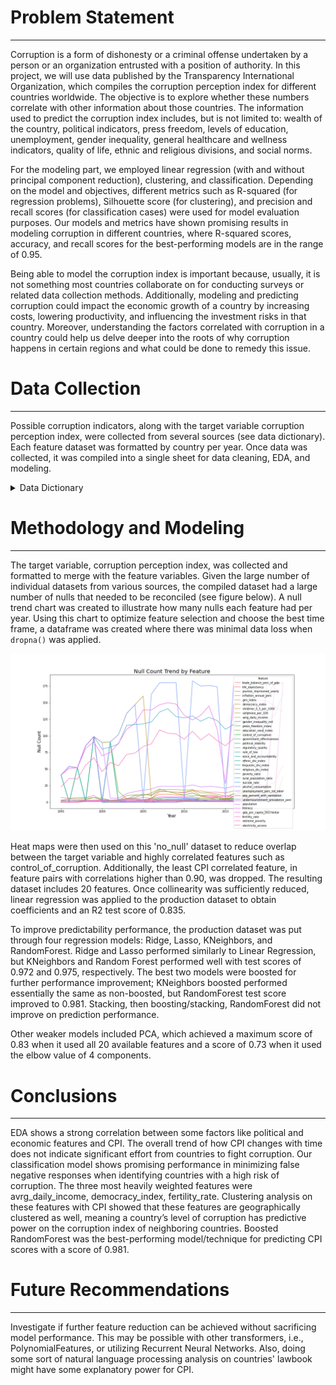 # Problem Statement
---

Corruption is a form of dishonesty or a criminal offense undertaken by a person or an organization entrusted with a position of authority. In this project, we will use data published by the Transparency International Organization, which compiles the corruption perception index for different countries worldwide. The objective is to explore whether these numbers correlate with other information about those countries. The information used to predict the corruption index includes, but is not limited to: wealth of the country, political indicators, press freedom, levels of education, unemployment, gender inequality, general healthcare and wellness indicators, quality of life, ethnic and religious divisions, and social norms.

For the modeling part, we employed linear regression (with and without principal component reduction), clustering, and classification. Depending on the model and objectives, different metrics such as R-squared (for regression problems), Silhouette score (for clustering), and precision and recall scores (for classification cases) were used for model evaluation purposes. Our models and metrics have shown promising results in modeling corruption in different countries, where R-squared scores, accuracy, and recall scores for the best-performing models are in the range of 0.95.

Being able to model the corruption index is important because, usually, it is not something most countries collaborate on for conducting surveys or related data collection methods. Additionally, modeling and predicting corruption could impact the economic growth of a country by increasing costs, lowering productivity, and influencing the investment risks in that country. Moreover, understanding the factors correlated with corruption in a country could help us delve deeper into the roots of why corruption happens in certain regions and what could be done to remedy this issue.

# Data Collection
---

Possible corruption indicators, along with the target variable corruption perception index, were collected from several sources (see data dictionary). Each feature dataset was formatted by country per year. Once data was collected, it was compiled into a single sheet for data cleaning, EDA, and modeling.

<details>
<summary>Data Dictionary</summary>

### Feature
| **country** | *object* | All Datasets | Country |
| --- | --- | --- | --- |
| **iso** | *object* | All Datasets | Country ISO abbreviation |
| **year** | *int64* | All Datasets | Year data was collected |
| **CPI** | *float64* | Corruption Perception Index (CPI) (0 to 100) | Transparency International's score of perceptions of corruption. Higher values indicate less corruption (source: Transparency International) |
| **childmor_0_5_per_1000** | *float64* | Child mortality (0-5 year-olds dying per 1000 born) | Death of children under five years of age per 1,000 live births (source: gapminder.org) |
| **avrg_daily_income** | *float64* | Average daily income, $/person/day, inflation- & price-adjusted | Mean daily household per capita income or consumption expenditure from the survey expressed in 2017 PPP (source: gapminder.org) |
| **life_expectancy** | *float64* | Life expectancy, at birth | The number of years a newborn infant would live if the current mortality rates at different ages were to stay the same throughout its life (source: gapminder.org) |
| **cellphone_per_100** | *float64* | Cell phones (per 100 people) | Mobile cellular telephone subscriptions to a public mobile telephone service per 100 people (source: gapminder.org) |
| **trade_balance_perc_of_gdp** | *float64* | Trade balance (% of GDP) | Exports of goods and services minus imports of goods and services (source: gapminder.org) |
| **inflation_annual_perc** | *float64* | Inflation (annual %) | Inflation as measured by the annual growth rate of the GDP (source: gapminder.org) |
| **gini_index** | *float64* | Gini coefficient | Gini shows income inequality in a society. A higher number means more inequality (source: gapminder.org) |
| **democracy_index** | *float64* | Democracy index (EIU) | Index is using the data from the Economist Intelligence Unit to express the quality of democracies as a number between 0 and 100 (source: gapminder.org) |
| **journos_imprisoned_yearly** | *float64* | Representative Government Index (IDEA) | Number of journalists imprisoned in a given year (source: gapminder.org) |
| **control_of_corruption** | *float64* | Control of Corruption (-2.5 to 2.5) | Control of Corruption captures perceptions of the extent to which public power is exercised for private gain, including both petty and grand forms of corruption, as well as the "capture" of the state by elites and private interests. Estimate gives the country's score on the aggregate indicator (source: World Bank) |
| **government_effectiveness** | *float64* | Government Effectiveness (-2.5 to 2.5) | Government Effectiveness captures perceptions of the quality of public services, the quality of the civil service and the degree of its independence from political pressures, the quality of policy formulation and implementation, and the credibility of the government's commitment to such policies (source: World Bank) |
| **political_stability** | *float64* | Political Stability and Absence of Violence (-2.5 to 2.5)/Terrorism | Political Stability and Absence of Violence/Terrorism measures perceptions of the likelihood of political instability and/or politically-motivated violence, including terrorism (source: World Bank) |
| **regulatory_quality** | *float64* | Regulatory Quality (-2.5 to 2.5) | Regulatory Quality captures perceptions of the ability of the government to formulate and implement sound policies and regulations that permit and promote private sector development (source: World Bank) |
| **rule_of_law** | *float64* | Rule of Law (-2.5 to 2.5) | Rule of Law captures perceptions of the extent to which agents have confidence in and abide by the rules of society, and in particular the quality of contract enforcement, property rights, the police, and the courts, as well as the likelihood of crime and violence (source: World Bank) |
| **voice_and_accountability** | *float64* | Voice and Accountability (-2.5 to 2.5) | Voice and Accountability captures perceptions of the extent to which a country's citizens are able to participate in selecting their government, as well as freedom of expression, freedom of association, and a free media (source: World Bank) |
| **ethnic_div_index** | *float64* | Ethnic Division Index (0 to 1) | An index to compare the level of ethnic fractionation in a country (source: Wikipedia) |
| **linguistic_div_index** | *float64* | Linguistic Division Index (0 to 1) | An index to compare the level of linguistic fractionation in a country (source: Wikipedia) |
| **religious_div_index** | *float64* | Religious Division Index (0 to 1) | An index to compare the level of religious fractionation in a country (source: Wikipedia) |
| **education_owid_index** | *float64* | Education Index (starts from 0) | Education index calculated based on average years of schooling (source: gapminder) |
| **press_freedom_index** | *float64* | Freedom of Press | An index to represent the freedom of speech and press in each country (source: Reporters Without Borders) |
| **poverty_ratio** | *float64* | Poverty headcount ratio at national poverty line (% of population) | National poverty headcount ratio is the percentage of the population living below the national poverty line(s) (source: World Bank) |
| **rural_population_ratio** | *float64* | Rural population (% of total population) | Rural population refers to people living in rural areas as defined by national statistical offices. It is calculated as the difference between total population and urban population. Aggregation of urban and rural population may not add up to the total population because of different country coverages (source: World Bank) |
| **suicide_rate** | *float64* | Suicide mortality rate (per 100,000 population) | Suicide mortality rate is the number of suicide deaths in a year per 100,000 population. Crude suicide rate (source: World Bank) |
| **alcohol_consumption** | *float64* | Total alcohol consumption per capita (liters of pure alcohol, projected estimates, 15+ years of age) | Total alcohol per capita consumption is defined as the total (sum of recorded and unrecorded alcohol) amount of alcohol consumed per person (15 years of age or older) over a calendar year, in liters of pure alcohol, adjusted for tourist consumption (source: World Bank) |
| **unemployment_perc_tot_labor** | *float64* | Unemployment, total (% of total labor force) | Unemployment refers to the share of the labor force that is without work but available for and seeking employment (source: World Bank) |
| **gender_inequality_ind** | *float64* | Gender Inequality Index | The gender inequality index (GII) provides insights into gender disparities in health, empowerment, and the labor market. Higher values in the GII indicate worse achievements. The Gender Inequality Index is a composite measure reflecting inequality in achievements between women and men in three dimensions: reproductive health, empowerment, and the labor market (source: World Health Organization) |
| **gdp_per_capita_2017dollar** | *float64* | GDP | Gross domestic product in 2017 dollars (source: ourworldindata.org) |
| **fertility_rate** | *float64* | Births | Measured by average births per woman (source: ourworldindata.org) |
| **undernourishment_prevalence_perc** | *float64* | Calorie deficit | Percentage of the population with a calorie deficit (source: ourworldindata.org) |
| **electricity_access** | *float64* | Electricity | Percentage of the population with access to electricity (source: ourworldindata.org) |
| **pop_percent_with_sanitation** | *float64* | Sanitation | Percentage of the population using at least basic sanitation (source: ourworldindata.org) |

</details>

# Methodology and Modeling
---

The target variable, corruption perception index, was collected and formatted to merge with the feature variables. Given the large number of individual datasets from various sources, the compiled dataset had a large number of nulls that needed to be reconciled (see figure below). A null trend chart was created to illustrate how many nulls each feature had per year. Using this chart to optimize feature selection and choose the best time frame, a dataframe was created where there was minimal data loss when `dropna()` was applied.

![Null Count Trend](images/01_null_count_trend_1.png)

Heat maps were then used on this 'no_null' dataset to reduce overlap between the target variable and highly correlated features such as control_of_corruption. Additionally, the least CPI correlated feature, in feature pairs with correlations higher than 0.90, was dropped. The resulting dataset includes 20 features. Once collinearity was sufficiently reduced, linear regression was applied to the production dataset to obtain coefficients and an R2 test score of 0.835.

To improve predictability performance, the production dataset was put through four regression models: Ridge, Lasso, KNeighbors, and RandomForest. Ridge and Lasso performed similarly to Linear Regression, but KNeighbors and Random Forest performed well with test scores of 0.972 and 0.975, respectively. The best two models were boosted for further performance improvement; KNeighbors boosted performed essentially the same as non-boosted, but RandomForest test score improved to 0.981. Stacking, then boosting/stacking, RandomForest did not improve on prediction performance.

Other weaker models included PCA, which achieved a maximum score of 0.83 when it used all 20 available features and a score of 0.73 when it used the elbow value of 4 components.

# Conclusions
---

EDA shows a strong correlation between some factors like political and economic features and CPI. The overall trend of how CPI changes with time does not indicate significant effort from countries to fight corruption. Our classification model shows promising performance in minimizing false negative responses when identifying countries with a high risk of corruption. The three most heavily weighted features were avrg_daily_income, democracy_index, fertility_rate. Clustering analysis on these features with CPI showed that these features are geographically clustered as well, meaning a country’s level of corruption has predictive power on the corruption index of neighboring countries. Boosted RandomForest was the best-performing model/technique for predicting CPI scores with a score of 0.981.

# Future Recommendations
---

Investigate if further feature reduction can be achieved without sacrificing model performance. This may be possible with other transformers, i.e., PolynomialFeatures, or utilizing Recurrent Neural Networks. Also, doing some sort of natural language processing analysis on countries' lawbook might have some explanatory power for CPI.


